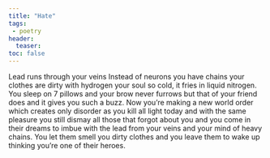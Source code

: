 ```yaml
---
title: "Hate"
tags:
 - poetry
header:
  teaser: 
toc: false
---  
```

Lead runs through your veins
Instead of neurons you have chains
your clothes are dirty with hydrogen
your soul so cold, it fries in liquid nitrogen.
You sleep on 7 pillows
and your brow never furrows
but that of your friend does
and it gives you such a buzz.
Now you’re making a new world order
which creates only disorder
as you kill all light today
and with the same pleasure you still dismay
all those that forgot about you
and you come in their dreams to imbue
with the lead from your veins
and your mind of heavy chains.
You let them smell you dirty clothes
and you leave them to wake up
thinking you’re one of their heroes.